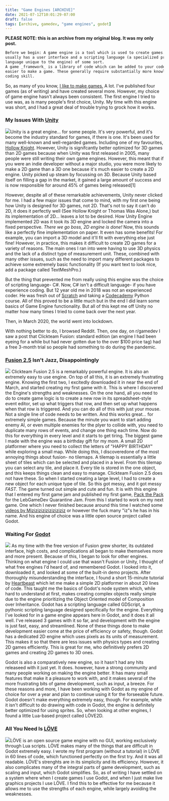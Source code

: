 ```yaml
---
title: "Game Engines [ARCHIVE]"
date: 2021-07-12T10:01:29-07:00
draft: false
tags: [archive, gamedev, "game engines", godot]
---
```

**PLEASE NOTE: this is an archive from my original blog. It was my only post.**

```txt
Before we begin: A game engine is a tool which is used to create games. It
usually has a user interface and a scripting language (a specialized programming
language unique to the engine) of some sort.  
A game _framework_ is a library of code which can be added to your code so it's
easier to make a game. These generally require substantially more knowledge and
coding skill.
```

So, as many of you know, [I like to make games.](https://intangiblematter.itch.io)
A lot. I've published four games (as
of writing) and have created several more. However, my choice of game engine
hasn't always been consistent. The first engine I tried to use was, as is many
people's first choice, Unity. My time with this engine was short, and I had a
great deal of trouble trying to grock how it works.

### My Issues With [Unity](https://unity,com)

![](/media/game-engines-2021-07-12/unity.svg)Unity is a great engine... for some
people. It's very powerful, and it's become the industry standard for games, if
there is one. It's been used for many well-known and well-regarded games.
Including one of my favourites, [Hollow Knight](https://www.hollowknight.com/).
However, Unity is signifcantly better optimized for 3D games than 2D games
because when Unity was first released in 2005, many people were still writing
their own game engines. However, this meant that if you were an indie developer
without a major studio, you were more likely to make a 2D game than a 3D one
because it's much easier to create a 2D engine. Unity picked up steam by
focussing on 3D. Because Unity based itself on filling a gap in the market, it
gained a large amount of success and is now responsible for around 45% of games
being released\[1\]

However, despite all of these remarkable achievements, Unity never clicked for
me. I had a few major issues that come to mind, with my first one being how
Unity is designed for 3D games, not 2D. That's not to say it can't do 2D, it
does it perfectly well (See Hollow Knight or Thomas Was Alone,) but its
implementation of 2D... leaves a lot to be desired. How Unity Engine implemented
2D was it took its 3D engine and locked the camera into a fixed perspective.
_There we go boss, 2D engine is done!_ Now, this sounds like a perfectly fine
implementation on paper. It even has some benefits! For example, you can import
a 3D model and it'll fit with everything else just fine! However, in practice,
this makes it difficult to create 2D games for a variety of reasons. The main
ones I ran into were having to use 3D physics and the lack of a distinct type of
measurement unit. These, combined with many other issues, such as the need to
import many different packages to achieve some extremely basic functionality (If
you want text to look nice, add a package called TextMeshPro.)

But the thing that prevented me from really using this engine was the choice of
scripting language- C#. Now, C# isn't a difficult language- if you have
experience coding. But 12 year old me in 2018 was not an experienced coder. He
was fresh out of [Scratch](https://scratch.mit.edu) and taking a
[Codecademy](https://codecademy.com) Python course. All of this proved to be a
little much but in the end I did learn some basics of Game Engine functionality.
But all of this kept me off Unity no matter how many times I tried to come back
over the next year.

Then, in March 2020, the world went into lockdown.

With nothing better to do, I browsed Reddit. Then, one day, on r/gamedev I saw a
post that Clickteam Fusion: standard edition (an engine I had been eyeing for a
while but had never gotten due to the over $100 price tag) had a free 3-month
trial so people had something to do during the pandemic.

### [Fusion 2.5](https://clickteam.com) Isn't Jazz, Disappointingly

![](/media/game-engines-2021-07-12/fusion.svg) Clickteam Fusion 2.5 is a
remarkably powerful engine. It is also an extremely easy to use engine. On top
of all this, it is an extremely frustrating engine. Knowing the first two, I
excitedly downloaded it in near the end of March, and started creating my first
game with it. This is where I discovered the Engine's strengths and weaknesses.
On the one hand, all you need to do to create game logic is to create a new row
in its spreadsheet-style event editor, set up what triggers that row, and then
set up what happens when that row is triggered. And you can do all of this with
just your mouse. Not a single line of code needs to be written. And this works
great... for extremely simple games. Because the minute you want to start adding
enemy AI, or even multiple enemies for the plyer to collide with, you need to
duplicate many rows of events, and change one thing each time. Now do this for
everything in every level and it starts to get tiring. The biggest game I made
with the engine was a birthday gift for my mom. A small 2D platformer where you
need to collect the letters of "HAPPY BIRTHDAY" while exploring a small map.
While doing this, I discoveredone of the most annoying things about fusion- no
tilemaps. A tilemap is essentially a little sheet of tiles which can be selected
and placed in a level. From this tilemap you can select any tile, and place it.
Every tile is stored in the one object, and this keeps things clean and easy to
manage. Clickteam Fusion 2.5 does not have these. So when I started creating a
large level, I had to create a new object for each unique type of tile. So this
got messy, and it got messy _FAST._ The game turned out simple and cute and fun.
It is with this engine that I entered my first game jam and published my first
game, [Pack the Pack](https://intangiblematter.itch.io/pack-the-pack/) for the
LebGameDev Quarantine Jam. From this I started to work on my next game. One
which I never finished because around this time I watched some 
[videos by Miziziziziziziziziziz](https://www.youtube.com/watch?v=mtIW9h1-bxk&list=PLmugv6_kd0qMgc7Bd2gO7cbfrdBIQrdpV)
or however the fuck many "iz"s he has in his name. And his engine of choice was
a little open source project called Godot.

### Waiting For [Godot](https://godotengine.org)

![](/media/game-engines-2021-07-12/godotc.svg) As my time with the free version
of Fusion grew shorter, its outdated interface, high costs, and complications
all began to make themselves more and more present. Because of this, I began to
look for other engines. Thinking on what engine I could use that wasn't Fusion
or Unity, I thought of what free engines I'd heard of, and remembered Godot. I
looked into it, downloaded it, and looked at some of the built-in demo projects.
After thoroughly misunderstanding the interface, I found a short 15-minute
tutorial by [Heartbeast](https://www.youtube.com/c/uheartbeast) which let me
make a simple 2D platformer in about 20 lines of code. This taught me the basics
of Godot's node system which, while hard to understand at first, makes creating
complex objects really simple due to the engine prioritizing the Object Oriented
model of Composition over Inheritance. Godot has a scripting language called
GDScript, a pythonic scripting language designed specifically for the engine.
Everything I've looked for in a game engine appears here in Godot, and it does
it all well. I've released 3 games with it so far, and development with the
engine is just fast, easy, and streamlined. None of these things done to make
development easier come at the price of efficiency or safety, though. Godot has
a dedicated 2D engine which uses pixels as its units of measurement. This makes
it so that there are less issues with physics types and creating 2D games
efficiently. This is great for me, who definitively prefers 2D games and
creating 2D games to 3D ones.

Godot is also a comparatively new engine, so it hasn't had any hits releaseed
with it just yet. It does. however, have a strong community and many people
working on making the engine better. It has many small features that make it a
pleasure to work with, and it makes several of the more frustrating bits of game
development, such as input, a breeze. For these reasons and more, I have been
working with Godot as my engine of choice for over a year and plan to continue
using it for the forseeable future. Godot doesn't make everything extremely
easy, though. For example, while it isn't difficult to do drawing with code in
Godot, the engine is definitely better optimized for using sprites. So, when
looking at other engines, I found a little Lua-based project called LÖVE2D.

### All You Need Is [LÖVE](https://love2d.org)

![](/media/game-engines-2021-07-12/lovec.svg)LÖVE is an open source game engine
with no GUI, working exclusively through Lua scripts. LÖVE makes many of the
things that are difficult in Godot extremely easy. I wrote my first program
(without a tutorial) in LÖVE in 60 lines of code, which functioned perfectly on
the first try. And it was all readable. LÖVE's strenghts are in its simplicity
and its efficiency. However, it also complicates many of the integral parts of
game development, such as scaling and input, which Godot simplifies. So, as of
writing I have settled on a system where when I create games I use Godot, and
when I just make live graphics projects I use LÖVE. I find this to be effective
for me because it allows me to use the strengths of each engine, while largely
avoiding the weaknesses.

